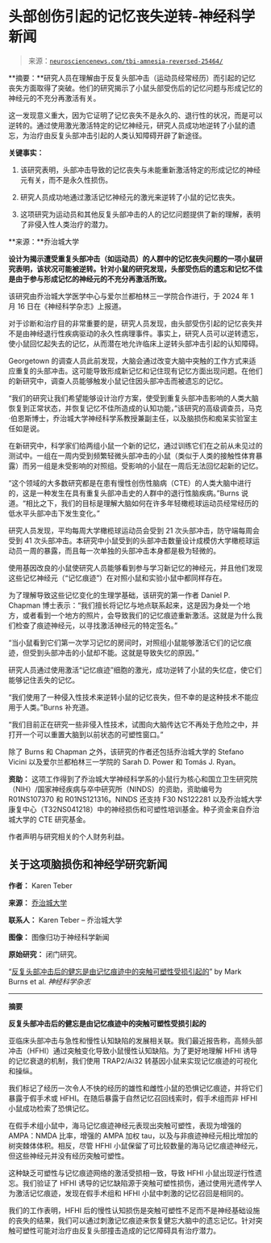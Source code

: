 <!--yml

分类：未分类

日期：2024-05-27 14:54:08

-->

# 头部创伤引起的记忆丧失逆转-神经科学新闻

> 来源：[`neurosciencenews.com/tbi-amnesia-reversed-25464/`](https://neurosciencenews.com/tbi-amnesia-reversed-25464/)

**摘要：**研究人员在理解由于反复头部冲击（运动员经常经历）而引起的记忆丧失方面取得了突破。他们的研究揭示了小鼠头部受伤后的记忆问题与形成记忆的神经元的不充分再激活有关。

这一发现意义重大，因为它证明了记忆丧失不是永久的、退行性的状况，而是可以逆转的。通过使用激光激活特定的记忆神经元，研究人员成功地逆转了小鼠的遗忘，为治疗由反复头部冲击引起的人类认知障碍开辟了新途径。

**关键事实：**

1.  该研究表明，头部冲击导致的记忆丧失与未能重新激活特定的形成记忆的神经元有关，而不是永久性损伤。

1.  研究人员成功地通过激活记忆神经元的激光来逆转了小鼠的记忆丧失。

1.  这项研究为运动员和其他反复头部冲击的人的记忆问题提供了新的理解，表明了非侵入性人类治疗的潜力。

**来源：**乔治城大学

**设计为揭示遭受重复头部冲击（如运动员）的人群中的记忆丧失问题的一项小鼠研究表明，该状况可能被逆转。针对小鼠的研究发现，头部受伤后的遗忘和记忆不佳是由于参与形成记忆的神经元的不充分再激活所致。**

该研究由乔治城大学医学中心与爱尔兰都柏林三一学院合作进行，于 2024 年 1 月 16 日在《神经科学杂志》上报道。

对于诊断和治疗目的非常重要的是，研究人员发现，由头部受伤引起的记忆丧失并不是由神经退行性疾病驱动的永久性病理事件。事实上，研究人员可以逆转遗忘，使小鼠回忆起失去的记忆，从而潜在地允许临床上逆转头部冲击引起的认知障碍。

Georgetown 的调查人员此前发现，大脑会通过改变大脑中突触的工作方式来适应重复的头部冲击。这可能导致形成新记忆和记住现有记忆方面出现问题。在他们的新研究中，调查人员能够触发小鼠记住因头部冲击而被遗忘的记忆。

“我们的研究让我们希望能够设计治疗方案，使受到重复头部冲击影响的人类大脑恢复到正常状态，并恢复记忆不佳所造成的认知功能，”该研究的高级调查员，马克·伯恩斯博士，乔治城大学神经科学系教授兼副主任，以及脑损伤和痴呆实验室主任如是说。

在新研究中，科学家们给两组小鼠一个新的记忆，通过训练它们在之前从未见过的测试中。一组在一周内受到频繁轻微头部冲击的小鼠（类似于人类的接触性体育暴露）而另一组是未受影响的对照组。受影响的小鼠在一周后无法回忆起新的记忆。

“这个领域的大多数研究都是在患有慢性创伤性脑病（CTE）的人类大脑中进行的，这是一种发生在具有重复头部冲击史的人群中的退行性脑疾病。”Burns 说道。“相比之下，我们的目标是理解大脑如何在许多年轻橄榄球运动员经常经历的低水平头部冲击下发生变化。”

研究人员发现，平均每周大学橄榄球运动员会受到 21 次头部冲击，防守端每周会受到 41 次头部冲击。本研究中小鼠受到的头部冲击数量设计成模仿大学橄榄球运动员一周的暴露，而且每一次单独的头部冲击本身都是极为轻微的。

使用基因改良的小鼠使研究人员能够看到参与学习新记忆的神经元，并且他们发现这些记忆神经元（“记忆痕迹”）在对照小鼠和实验小鼠中都同样存在。

为了理解导致这些记忆变化的生理学基础，该研究的第一作者 Daniel P. Chapman 博士表示：“我们擅长将记忆与地点联系起来，这是因为身处一个地方，或者看到一个地方的照片，会导致我们的记忆痕迹重新激活。这就是为什么我们检查了痕迹神经元，以寻找激活神经元的特定签名。”

“当小鼠看到它们第一次学习记忆的房间时，对照组小鼠能够激活它们的记忆痕迹，但受到头部冲击的小鼠却不能。这就是导致失忆的原因。”

研究人员通过使用激活“记忆痕迹”细胞的激光，成功逆转了小鼠的失忆症，使它们能够记住丢失的记忆。

“我们使用了一种侵入性技术来逆转小鼠的记忆丧失，但不幸的是这种技术不能应用于人类。”Burns 补充道。

“我们目前正在研究一些非侵入性技术，试图向大脑传达它不再处于危险之中，并打开一个可以重置大脑到以前状态的可塑性窗口。”

除了 Burns 和 Chapman 之外，该研究的作者还包括乔治城大学的 Stefano Vicini 以及爱尔兰都柏林三一学院的 Sarah D. Power 和 Tomás J. Ryan。

**资助：** 这项工作得到了乔治城大学神经科学系的小鼠行为核心和国立卫生研究院（NIH）/国家神经疾病与卒中研究所（NINDS）的资助，资助编号为 R01NS107370 和 R01NS121316。NINDS 还支持 F30 NS122281 以及乔治城大学康复中心（T32NS041218）中的神经损伤和可塑性培训基金。种子资金来自乔治城大学的 CTE 研究基金。

作者声明与研究相关的个人财务利益。

## 关于这项脑损伤和神经学研究新闻

**作者：** Karen Teber

**来源：** [乔治城大学](https://georgetown.edu)

**联系人：** Karen Teber – 乔治城大学

**图像：** 图像归功于神经科学新闻

**原始研究：** 闭门研究。

“[反复头部冲击后的健忘是由记忆痕迹中的突触可塑性受损引起的](https://www.jneurosci.org/content/early/2024/01/10/JNEUROSCI.1560-23.2024)” by Mark Burns et al. *神经科学杂志*

* * *

**摘要**

**反复头部冲击后的健忘是由记忆痕迹中的突触可塑性受损引起的**

亚临床头部冲击与急性和慢性认知缺陷的发展相关联。我们最近报告称，高频头部冲击（HFHI）通过突触变化导致小鼠慢性认知缺陷。为了更好地理解 HFHI 诱导的记忆衰退的机制，我们使用 TRAP2/Ai32 转基因小鼠来实现记忆痕迹的可视化和操纵。

我们标记了经历一次令人不快的经历的雄性和雌性小鼠的恐惧记忆痕迹，并将它们暴露于假手术或 HFHI。在随后暴露于自然记忆召回线索时，假手术组而非 HFHI 小鼠成功检索了恐惧记忆。

在假手术组小鼠中，海马记忆痕迹神经元表现出突触可塑性，表现为增强的 AMPA：NMDA 比率，增强的 AMPA 加权 tau，以及与非痕迹神经元相比增加的树突棘体体积。相反，尽管 HFHI 小鼠保留了可比较数量的海马记忆痕迹神经元，但这些神经元并没有经历突触可塑性。

这种缺乏可塑性与记忆痕迹网络的激活受损相一致，导致 HFHI 小鼠出现逆行性遗忘。我们验证了 HFHI 诱导的记忆缺陷源于突触可塑性损伤，通过使用光遗传学人为激活记忆痕迹，发现在假手术组和 HFHI 小鼠中刺激的记忆召回是相同的。

我们的工作表明，HFHI 后的慢性认知损伤是突触可塑性不足而不是神经基础设施的丧失的结果，我们可以通过刺激记忆痕迹来恢复健忘大脑中的遗忘记忆。针对突触可塑性可能对治疗由反复头部撞击造成的记忆障碍具有治疗潜力。
